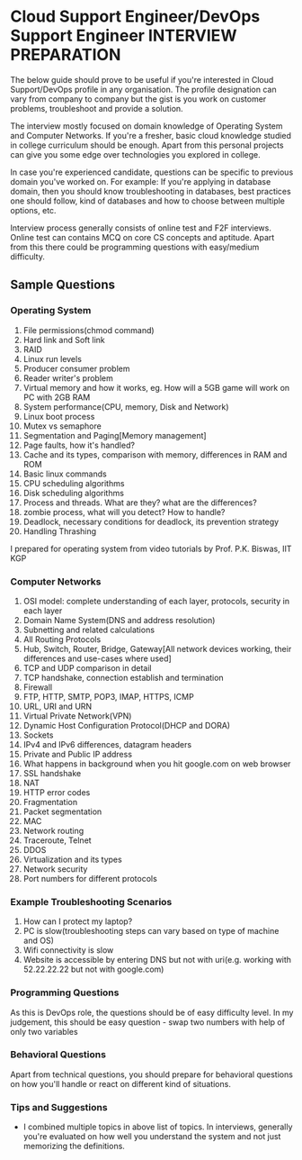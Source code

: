 # Cloud Support Engineer/DevOps Support Engineer INTERVIEW PREPARATION
The below guide should prove to be useful if you're interested in Cloud Support/DevOps profile in any organisation. The profile designation can vary from company to company but the gist is you work on customer problems, troubleshoot and provide a solution.

The interview mostly focused on domain knowledge of Operating System and Computer Networks. If you're a fresher, basic cloud knowledge studied in college curriculum should be enough. Apart from this personal projects can give you some edge over technologies you explored in college. 

In case you're experienced candidate, questions can be specific to previous domain you've worked on.
For example: If you're applying in database domain, then you should know troubleshooting in databases, best practices one should follow, kind of databases and how to choose between multiple options, etc.

Interview process generally consists of online test and F2F interviews. Online test can contains MCQ on core CS concepts and aptitude. Apart from this there could be programming questions with easy/medium difficulty.

## Sample Questions
### Operating System
1. File permissions(chmod command)
2. Hard link and Soft link
3. RAID
4. Linux run levels
5. Producer consumer problem
6. Reader writer's problem
7. Virtual memory and how it works, eg. How will a 5GB game will work on PC with 2GB RAM
8. System performance(CPU, memory, Disk and Network)
9. Linux boot process
10. Mutex vs semaphore
11. Segmentation and Paging[Memory management]
12. Page faults, how it's handled?
12. Cache and its types, comparison with memory, differences in RAM and ROM
13. Basic linux commands
14. CPU scheduling algorithms 
15. Disk scheduling algorithms
15. Process and threads. What are they? what are the differences?
16. zombie process, what will you detect? How to handle?
17. Deadlock, necessary conditions for deadlock, its prevention strategy
18. Handling Thrashing

I prepared for operating system from video tutorials by Prof. P.K. Biswas, IIT KGP

### Computer Networks
1. OSI model: complete understanding of each layer, protocols, security in each layer
2. Domain Name System(DNS and address resolution)
3. Subnetting and related calculations
4. All Routing Protocols
5. Hub, Switch, Router, Bridge, Gateway[All network devices working, their differences and use-cases where used]
6. TCP and UDP comparison in detail
7. TCP handshake, connection establish and termination
8. Firewall
9. FTP, HTTP, SMTP, POP3, IMAP, HTTPS, ICMP
10. URL, URI and URN
11. Virtual Private Network(VPN)
12. Dynamic Host Configuration Protocol(DHCP and DORA)
13. Sockets
14. IPv4 and IPv6 differences, datagram headers
15. Private and Public IP address
16. What happens in background when you hit google.com on web browser
17. SSL handshake
18. NAT
19. HTTP error codes
20. Fragmentation
21. Packet segmentation
22. MAC
23. Network routing
24. Traceroute, Telnet
25. DDOS
26. Virtualization and its types
27. Network security
28. Port numbers for different protocols

### Example Troubleshooting Scenarios
1. How can I protect my laptop?
2. PC is slow(troubleshooting steps can vary based on type of machine and OS)
3. Wifi connectivity is slow
4. Website is accessible by entering DNS but not with uri(e.g. working with 52.22.22.22 but not with google.com)

### Programming Questions
As this is DevOps role, the questions should be of easy difficulty level.
In my judgement, this should be easy question - swap two numbers with help of only two variables

### Behavioral Questions
Apart from technical questions, you should prepare for behavioral questions on how you'll handle or react on different kind of situations.

### Tips and Suggestions
* I combined multiple topics in above list of topics. In interviews, generally you're evaluated on how well you understand the system and not just memorizing the definitions.
